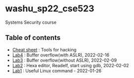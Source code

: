 # washu_sp22_cse523
Systems Security course

## Table of contents
* [Cheat sheet](https://github.com/kbckbc/washu_sp22_cse523/blob/main/cheatsheet.md) : Tools for hacking
* [Lab4](https://github.com/kbckbc/washu_sp22_cse523/blob/main/lab4.md) : Buffer overflow(with ASLR), 2022-02-16
* [Lab3](https://github.com/kbckbc/washu_sp22_cse523/blob/main/lab3.md) : Buffer overflow(without ASLR), 2022-02-09
* [Lab2](https://github.com/kbckbc/washu_sp22_cse523/blob/main/lab2.md) : Hexa editor, Readelf, start using gdb, 2022-02-02
* [Lab1](https://github.com/kbckbc/washu_sp22_cse523/blob/main/lab1.md) : Useful Linux command - 2022-01-26

